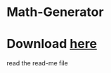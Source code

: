 # Math-Generator
# Download [here](https://github.com/OhRetro/Math-Generator/releases)

read the read-me file
